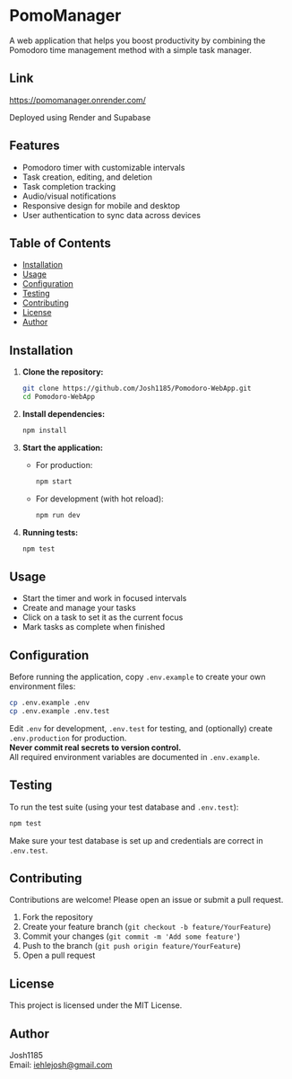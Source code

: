 # PomoManager

A web application that helps you boost productivity by combining the Pomodoro time management method with a simple task manager.

## Link
https://pomomanager.onrender.com/

Deployed using Render and Supabase

## Features

- Pomodoro timer with customizable intervals
- Task creation, editing, and deletion
- Task completion tracking
- Audio/visual notifications
- Responsive design for mobile and desktop
- User authentication to sync data across devices

## Table of Contents

- [Installation](#installation)
- [Usage](#usage)
- [Configuration](#configuration)
- [Testing](#testing)
- [Contributing](#contributing)
- [License](#license)
- [Author](#author)

## Installation

1. **Clone the repository:**
    ```bash
    git clone https://github.com/Josh1185/Pomodoro-WebApp.git
    cd Pomodoro-WebApp
    ```

2. **Install dependencies:**
    ```bash
    npm install
    ```

3. **Start the application:**
   - For production:
     ```bash
     npm start
     ```
   - For development (with hot reload):
     ```bash
     npm run dev

4. **Running tests:**
    ```bash
    npm test
    ```

## Usage

- Start the timer and work in focused intervals
- Create and manage your tasks
- Click on a task to set it as the current focus
- Mark tasks as complete when finished

## Configuration

Before running the application, copy `.env.example` to create your own environment files:

```bash
cp .env.example .env
cp .env.example .env.test
```

Edit `.env` for development, `.env.test` for testing, and (optionally) create `.env.production` for production.  
**Never commit real secrets to version control.**  
All required environment variables are documented in `.env.example`.

## Testing

To run the test suite (using your test database and `.env.test`):

```bash
npm test
```

Make sure your test database is set up and credentials are correct in `.env.test`.

## Contributing

Contributions are welcome! Please open an issue or submit a pull request.

1. Fork the repository
2. Create your feature branch (`git checkout -b feature/YourFeature`)
3. Commit your changes (`git commit -m 'Add some feature'`)
4. Push to the branch (`git push origin feature/YourFeature`)
5. Open a pull request

## License

This project is licensed under the MIT License.

## Author

Josh1185  
Email: iehlejosh@gmail.com
